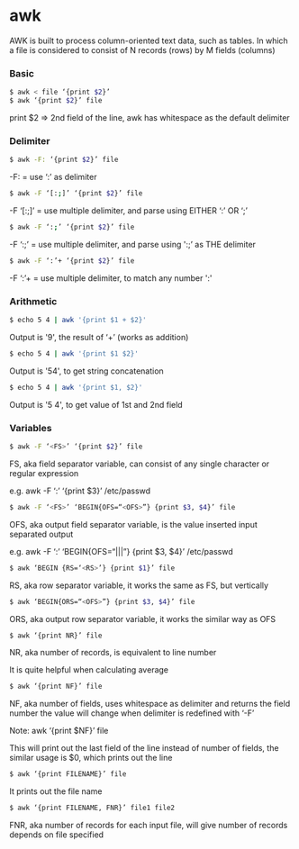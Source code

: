 # awk

AWK is built to process column-oriented text data, such as tables. In which a file is considered to consist of N records (rows) by M fields (columns)

### Basic

```bash
$ awk < file ‘{print $2}’
$ awk ‘{print $2}’ file
```

print $2 => 2nd field of the line, awk has whitespace as the default delimiter

### Delimiter

```bash
$ awk -F: ‘{print $2}’ file
```

-F: = use ‘:’ as delimiter

```bash
$ awk -F ‘[:;]’ ‘{print $2}’ file
```

-F ‘[:;]’ = use multiple delimiter, and parse using EITHER ‘:’ OR ‘;’

```bash
$ awk -F ‘:;’ ‘{print $2}’ file
```

-F ‘:;’ = use multiple delimiter, and parse using ':;’ as THE delimiter

```bash
$ awk -F ‘:’+ ‘{print $2}’ file
```

-F ‘:’+ = use multiple delimiter, to match any number ':'

### Arithmetic

```bash
$ echo 5 4 | awk '{print $1 + $2}'
```

Output is '9', the result of ‘+’ (works as addition)

```bash
$ echo 5 4 | awk '{print $1 $2}'
```

Output is '54', to get string concatenation

```bash
$ echo 5 4 | awk '{print $1, $2}'
```

Output is '5 4', to get value of 1st and 2nd field

### Variables

```bash
$ awk -F ‘<FS>’ ‘{print $2}’ file
```

FS, aka field separator variable, can consist of any single character or regular expression

e.g. awk -F ‘:’ ‘{print $3}’ /etc/passwd

```bash
$ awk -F ‘<FS>’ ‘BEGIN{OFS=“<OFS>”} {print $3, $4}’ file
```

OFS, aka output field separator variable, is the value inserted input separated output

e.g. awk -F ‘:’ ‘BEGIN{OFS=“|||”} {print $3, $4}’ /etc/passwd

```bash
$ awk ‘BEGIN {RS=‘<RS>’} {print $1}’ file
```

RS, aka row separator variable, it works the same as FS, but vertically

```bash
$ awk ‘BEGIN{ORS=“<OFS>”} {print $3, $4}’ file
```

ORS, aka output row separator variable, it works the similar way as OFS

```bash
$ awk ‘{print NR}’ file
```

NR, aka number of records, is equivalent to line number

It is quite helpful when calculating average

```bash
$ awk ‘{print NF}’ file
```

NF, aka number of fields, uses whitespace as delimiter and returns the field number the value will change when delimiter is redefined with ‘-F’

Note: awk ‘{print $NF}’ file

This will print out the last field of the line instead of number of fields, the similar usage is $0, which prints out the line

```bash
$ awk ‘{print FILENAME}’ file
```

It prints out the file name

```bash
$ awk ‘{print FILENAME, FNR}’ file1 file2
```

FNR, aka number of records for each input file, will give number of records depends on file specified
